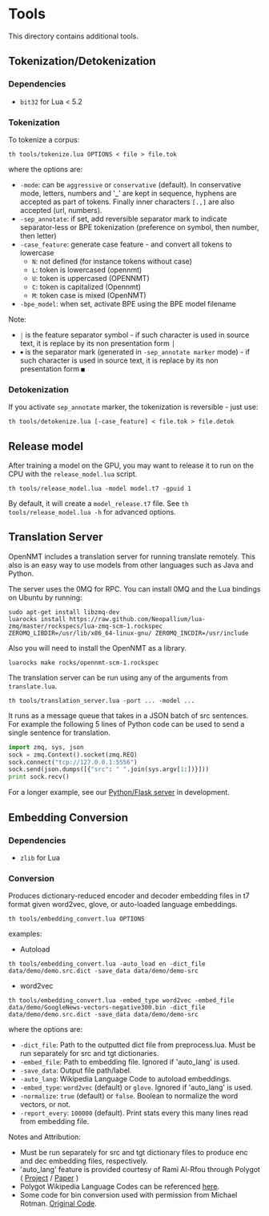 # Tools

This directory contains additional tools.

## Tokenization/Detokenization

### Dependencies

* `bit32` for Lua < 5.2

### Tokenization
To tokenize a corpus:

```
th tools/tokenize.lua OPTIONS < file > file.tok
```

where the options are:

* `-mode`: can be `aggressive` or `conservative` (default). In conservative mode, letters, numbers and '_' are kept in sequence, hyphens are accepted as part of tokens. Finally inner characters `[.,]` are also accepted (url, numbers).
* `-sep_annotate`: if set, add reversible separator mark to indicate separator-less or BPE tokenization (preference on symbol, then number, then letter)
* `-case_feature`: generate case feature - and convert all tokens to lowercase
  * `N`: not defined (for instance tokens without case)
  * `L`: token is lowercased (opennmt)
  * `U`: token is uppercased (OPENNMT)
  * `C`: token is capitalized (Opennmt)
  * `M`: token case is mixed (OpenNMT)
* `-bpe_model`: when set, activate BPE using the BPE model filename

Note:

* `￨` is the feature separator symbol - if such character is used in source text, it is replace by its non presentation form `│`
* `￭` is the separator mark (generated in `-sep_annotate marker` mode) - if such character is used in source text, it is replace by its non presentation form `■`

### Detokenization

If you activate `sep_annotate` marker, the tokenization is reversible - just use:

```
th tools/detokenize.lua [-case_feature] < file.tok > file.detok
```

## Release model

After training a model on the GPU, you may want to release it to run on the CPU with the `release_model.lua` script.

```
th tools/release_model.lua -model model.t7 -gpuid 1
```

By default, it will create a `model_release.t7` file. See `th tools/release_model.lua -h` for advanced options.

## Translation Server

OpenNMT includes a translation server for running translate remotely. This also is an
easy way to use models from other languages such as Java and Python. 

The server uses the 0MQ for RPC. You can install 0MQ and the Lua bindings on Ubuntu by running:

```
sudo apt-get install libzmq-dev
luarocks install https://raw.github.com/Neopallium/lua-zmq/master/rockspecs/lua-zmq-scm-1.rockspec  ZEROMQ_LIBDIR=/usr/lib/x86_64-linux-gnu/ ZEROMQ_INCDIR=/usr/include
```

Also you will need to install the OpenNMT as a library.

```
luarocks make rocks/opennmt-scm-1.rockspec
```

The translation server can be run using any of the arguments from `translate.lua`. 

```
th tools/translation_server.lua -port ... -model ...
```

It runs as a message queue that takes in a JSON batch of src sentences. For example the following 5 lines of Python
code can be used to send a single sentence for translation.

```python
import zmq, sys, json
sock = zmq.Context().socket(zmq.REQ)
sock.connect("tcp://127.0.0.1:5556")
sock.send(json.dumps([{"src": " ".join(sys.argv[1:])}]))
print sock.recv()
```

For a longer example, see our <a href="http://github.com/OpenNMT/Server/">Python/Flask server</a> in development. 


## Embedding Conversion


### Dependencies

* `zlib` for Lua

### Conversion

Produces dictionary-reduced encoder and decoder embedding files in t7 format given word2vec, glove, or auto-loaded language embeddings.

```
th tools/embedding_convert.lua OPTIONS
```

examples:

* Autoload
```
th tools/embedding_convert.lua -auto_load en -dict_file data/demo/demo.src.dict -save_data data/demo/demo-src
```

* word2vec
```
th tools/embedding_convert.lua -embed_type word2vec -embed_file data/demo/GoogleNews-vectors-negative300.bin -dict_file data/demo/demo.src.dict -save_data data/demo/demo-src
```

where the options are:

* `-dict_file`: Path to the outputted dict file from preprocess.lua. Must be run separately for src and tgt dictionaries.
* `-embed_file`: Path to embedding file. Ignored if 'auto_lang' is used.
* `-save_data`: Output file path/label.
* `-auto_lang`: Wikipedia Language Code to autoload embeddings.
* `-embed_type`: `word2vec` (default) or `glove`. Ignored if 'auto_lang' is used.
* `-normalize`: `true` (default) or `false`. Boolean to normalize the word vectors, or not.
* `-report_every`: `100000` (default). Print stats every this many lines read from embedding file.

Notes and Attribution:
* Must be run separately for src and tgt dictionary files to produce enc and dec embedding files, respectively.
* 'auto_lang' feature is provided courtesy of Rami Al-Rfou through Polygot ( <a href="https://pypi.python.org/pypi/polyglot">Project</a> / <a href="http://www.aclweb.org/anthology/W13-3520">Paper</a> )
* Polygot Wikipedia Language Codes can be referenced <a href="https://sites.google.com/site/rmyeid/projects/polyglot">here</a>.
* Some code for bin conversion used with permission from Michael Rotman. <a href="https://github.com/rotmanmi/word2vec.torch">Original Code</a>. 
